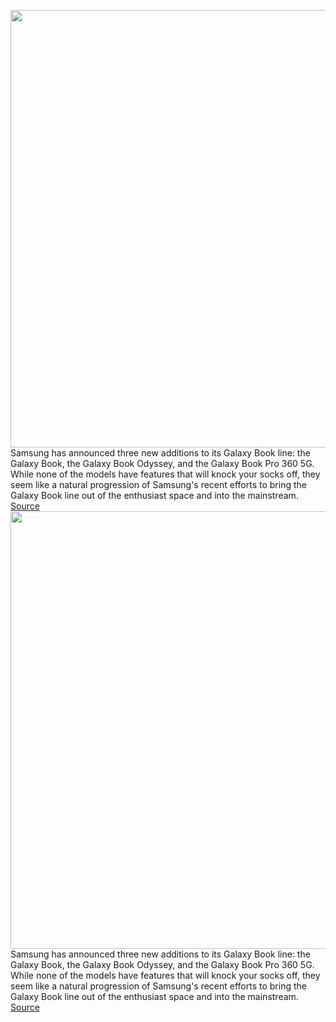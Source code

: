 <img src='https://cdn.vox-cdn.com/thumbor/KZQv5nt1f1XP_paV3Xt0iaHMxb0=/0x0:4500x3000/1200x800/filters:focal(1890x1140:2610x1860)/cdn.vox-cdn.com/uploads/chorus_image/image/70042893/Galaxy_Book___Angle.0.jpg' width='700px' /><br/>
Samsung has announced three new additions to its Galaxy Book line: the Galaxy Book, the Galaxy Book Odyssey, and the Galaxy Book Pro 360 5G. While none of the models have features that will knock your socks off, they seem like a natural progression of Samsung's recent efforts to bring the Galaxy Book line out of the enthusiast space and into the mainstream.
<a href='https://www.theverge.com/2021/10/25/22744949/samsung-galaxy-book-odyssey-pro-360-5g-laptops'> Source <a/><img src='https://cdn.vox-cdn.com/thumbor/KZQv5nt1f1XP_paV3Xt0iaHMxb0=/0x0:4500x3000/1200x800/filters:focal(1890x1140:2610x1860)/cdn.vox-cdn.com/uploads/chorus_image/image/70042893/Galaxy_Book___Angle.0.jpg' width='700px' /><br/>
Samsung has announced three new additions to its Galaxy Book line: the Galaxy Book, the Galaxy Book Odyssey, and the Galaxy Book Pro 360 5G. While none of the models have features that will knock your socks off, they seem like a natural progression of Samsung's recent efforts to bring the Galaxy Book line out of the enthusiast space and into the mainstream.
<a href='https://www.theverge.com/2021/10/25/22744949/samsung-galaxy-book-odyssey-pro-360-5g-laptops'> Source <a/>